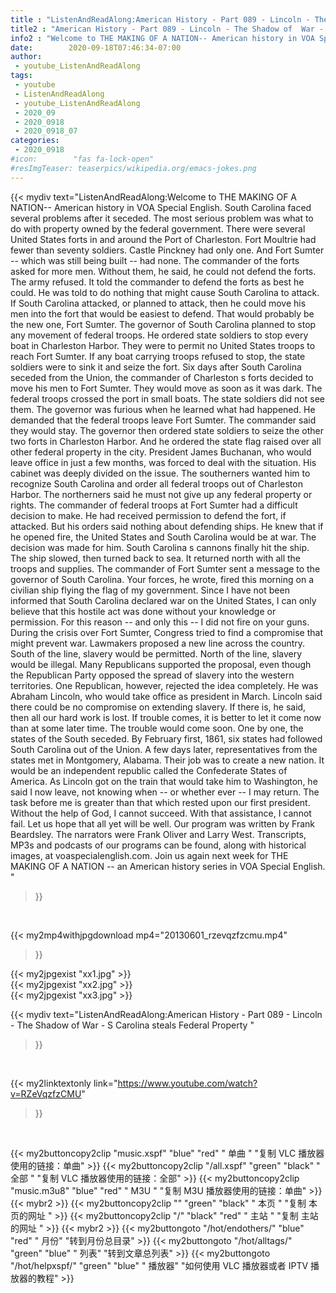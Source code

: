 ```yaml
---
title : "ListenAndReadAlong:American History - Part 089 - Lincoln - The Shadow of  War - S Carolina steals Federal Property "
title2 : "American History - Part 089 - Lincoln - The Shadow of  War - S Carolina steals Federal Property "
info2 : "Welcome to THE MAKING OF A NATION-- American history in VOA Special English. South Carolina faced several problems after it seceded. The most serious problem was what to do with property owned by the federal government. There were several United States forts in and around the Port of Charleston. Fort Moultrie had fewer than seventy soldiers. Castle Pinckney had only one. And Fort Sumter -- which was still being built -- had none. The commander of the forts asked for more men. Without them, he said, he could not defend the forts. The army refused. It told the commander to defend the forts as best he could. He was told to do nothing that might cause South Carolina to attack.  If South Carolina attacked, or planned to attack, then he could move his men into the fort that would be easiest to defend. That would probably be the new one, Fort Sumter. The governor of South Carolina planned to stop any movement of federal troops. He ordered state soldiers to stop every boat in Charleston Harbor. They were to permit no United States troops to reach Fort Sumter. If any boat carrying troops refused to stop, the state soldiers were to sink it and seize the fort. Six days after South Carolina seceded from the Union, the commander of Charleston s forts decided to move his men to Fort Sumter. They would move as soon as it was dark. The federal troops crossed the port in small boats. The state soldiers did not see them. The governor was furious when he learned what had happened. He demanded that the federal troops leave Fort Sumter. The commander said they would stay. The governor then ordered state soldiers to seize the other two forts in Charleston Harbor. And he ordered the state flag raised over all other federal property in the city. President James Buchanan, who would leave office in just a few months, was forced to deal with the situation. His cabinet was deeply divided on the issue. The southerners wanted him to recognize South Carolina and order all federal troops out of Charleston Harbor. The northerners said he must not give up any federal property or rights. The commander of federal troops at Fort Sumter had a difficult decision to make. He had received permission to defend the fort, if attacked. But his orders said nothing about defending ships. He knew that if he opened fire, the United States and South Carolina would be at war. The decision was made for him. South Carolina s cannons finally hit the ship. The ship slowed, then turned back to sea. It returned north with all the troops and supplies. The commander of Fort Sumter sent a message to the governor of South Carolina.  Your forces,  he wrote,  fired this morning on a civilian ship flying the flag of my government. Since I have not been informed that South Carolina declared war on the United States, I can only believe that this hostile act was done without your knowledge or permission. For this reason -- and only this -- I did not fire on your guns.  During the crisis over Fort Sumter, Congress tried to find a compromise that might prevent war. Lawmakers proposed a new line across the country. South of the line, slavery would be permitted. North of the line, slavery would be illegal. Many Republicans supported the proposal, even though the Republican Party opposed the spread of slavery into the western territories. One Republican, however, rejected the idea completely. He was Abraham Lincoln, who would take office as president in March. Lincoln said there could be no compromise on extending slavery.  If there is,  he said,  then all our hard work is lost. If trouble comes, it is better to let it come now than at some later time.  The trouble would come soon. One by one, the states of the South seceded. By February first, 1861, six states had followed South Carolina out of the Union. A few days later, representatives from the states met in Montgomery, Alabama. Their job was to create a new nation. It would be an independent republic called the Confederate States of America. As Lincoln got on the train that would take him to Washington, he said    I now leave, not knowing when -- or whether ever -- I may return. The task before me is greater than that which rested upon our first president. Without the help of God, I cannot succeed. With that assistance, I cannot fail. Let us hope that all yet will be well.  Our program was written by Frank Beardsley. The narrators were Frank Oliver and Larry West. Transcripts, MP3s and podcasts of our programs can be found, along with historical images, at voaspecialenglish.com. Join us again next week for THE MAKING OF A NATION -- an American history series in VOA Special English. "
date:        2020-09-18T07:46:34-07:00
author:
 - youtube_ListenAndReadAlong
tags:
 - youtube
 - ListenAndReadAlong
 - youtube_ListenAndReadAlong
 - 2020_09
 - 2020_0918
 - 2020_0918_07
categories:
 - 2020_0918
#icon:        "fas fa-lock-open"
#resImgTeaser: teaserpics/wikipedia.org/emacs-jokes.png
---
```


{{< mydiv text="ListenAndReadAlong:Welcome to THE MAKING OF A NATION-- American history in VOA Special English. South Carolina faced several problems after it seceded. The most serious problem was what to do with property owned by the federal government. There were several United States forts in and around the Port of Charleston. Fort Moultrie had fewer than seventy soldiers. Castle Pinckney had only one. And Fort Sumter -- which was still being built -- had none. The commander of the forts asked for more men. Without them, he said, he could not defend the forts. The army refused. It told the commander to defend the forts as best he could. He was told to do nothing that might cause South Carolina to attack.  If South Carolina attacked, or planned to attack, then he could move his men into the fort that would be easiest to defend. That would probably be the new one, Fort Sumter. The governor of South Carolina planned to stop any movement of federal troops. He ordered state soldiers to stop every boat in Charleston Harbor. They were to permit no United States troops to reach Fort Sumter. If any boat carrying troops refused to stop, the state soldiers were to sink it and seize the fort. Six days after South Carolina seceded from the Union, the commander of Charleston s forts decided to move his men to Fort Sumter. They would move as soon as it was dark. The federal troops crossed the port in small boats. The state soldiers did not see them. The governor was furious when he learned what had happened. He demanded that the federal troops leave Fort Sumter. The commander said they would stay. The governor then ordered state soldiers to seize the other two forts in Charleston Harbor. And he ordered the state flag raised over all other federal property in the city. President James Buchanan, who would leave office in just a few months, was forced to deal with the situation. His cabinet was deeply divided on the issue. The southerners wanted him to recognize South Carolina and order all federal troops out of Charleston Harbor. The northerners said he must not give up any federal property or rights. The commander of federal troops at Fort Sumter had a difficult decision to make. He had received permission to defend the fort, if attacked. But his orders said nothing about defending ships. He knew that if he opened fire, the United States and South Carolina would be at war. The decision was made for him. South Carolina s cannons finally hit the ship. The ship slowed, then turned back to sea. It returned north with all the troops and supplies. The commander of Fort Sumter sent a message to the governor of South Carolina.  Your forces,  he wrote,  fired this morning on a civilian ship flying the flag of my government. Since I have not been informed that South Carolina declared war on the United States, I can only believe that this hostile act was done without your knowledge or permission. For this reason -- and only this -- I did not fire on your guns.  During the crisis over Fort Sumter, Congress tried to find a compromise that might prevent war. Lawmakers proposed a new line across the country. South of the line, slavery would be permitted. North of the line, slavery would be illegal. Many Republicans supported the proposal, even though the Republican Party opposed the spread of slavery into the western territories. One Republican, however, rejected the idea completely. He was Abraham Lincoln, who would take office as president in March. Lincoln said there could be no compromise on extending slavery.  If there is,  he said,  then all our hard work is lost. If trouble comes, it is better to let it come now than at some later time.  The trouble would come soon. One by one, the states of the South seceded. By February first, 1861, six states had followed South Carolina out of the Union. A few days later, representatives from the states met in Montgomery, Alabama. Their job was to create a new nation. It would be an independent republic called the Confederate States of America. As Lincoln got on the train that would take him to Washington, he said    I now leave, not knowing when -- or whether ever -- I may return. The task before me is greater than that which rested upon our first president. Without the help of God, I cannot succeed. With that assistance, I cannot fail. Let us hope that all yet will be well.  Our program was written by Frank Beardsley. The narrators were Frank Oliver and Larry West. Transcripts, MP3s and podcasts of our programs can be found, along with historical images, at voaspecialenglish.com. Join us again next week for THE MAKING OF A NATION -- an American history series in VOA Special English. "
>}}
<br>


{{< my2mp4withjpgdownload mp4="20130601_rzevqzfzcmu.mp4"
>}}

{{< my2jpgexist "xx1.jpg" >}}<br>
{{< my2jpgexist "xx2.jpg" >}}<br>
{{< my2jpgexist "xx3.jpg" >}}<br>



{{< mydiv text="ListenAndReadAlong:American History - Part 089 - Lincoln - The Shadow of  War - S Carolina steals Federal Property "
>}}
<br>

{{< my2linktextonly link="https://www.youtube.com/watch?v=RZeVqzfzCMU"
>}}


<br>

{{< my2buttoncopy2clip "music.xspf"        "blue"   "red"    " 单曲 "  "复制 VLC 播放器使用的链接：单曲" >}} {{< my2buttoncopy2clip "/all.xspf"         "green"  "black"  " 全部 "  "复制 VLC 播放器使用的链接：全部" >}} {{< my2buttoncopy2clip "music.m3u8"        "blue"   "red"    " M3U  "    "复制 M3U 播放器使用的链接：单曲" >}} {{< mybr2 >}} {{< my2buttoncopy2clip ""                  "green"  "black"  " 本页 "    "复制 本页的网址 " >}} {{< my2buttoncopy2clip "/"                 "black"  "red"    " 主站 "    "复制 主站的网址 " >}} {{< mybr2 >}} {{< my2buttongoto      "/hot/endothers/"   "blue"   "red"    " 月份"   "转到月份总目录" >}} {{< my2buttongoto      "/hot/alltags/"     "green"  "blue"   " 列表"   "转到文章总列表" >}} {{< my2buttongoto      "/hot/helpxspf/"    "green"  "blue"   " 播放器" "如何使用 VLC 播放器或者 IPTV 播放器的教程" >}} 
